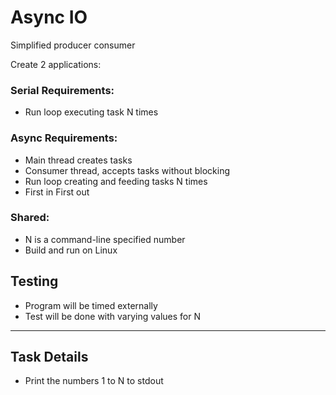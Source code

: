 # Async IO

Simplified producer consumer

Create 2 applications:

### Serial Requirements:
* Run loop executing task N times

### Async Requirements:
* Main thread creates tasks
* Consumer thread, accepts tasks without blocking
* Run loop creating and feeding tasks N times
* First in First out

### Shared:
* N is a command-line specified number
* Build and run on Linux


## Testing
* Program will be timed externally
* Test will be done with varying values for N

---

## Task Details
* Print the numbers 1 to N to stdout
